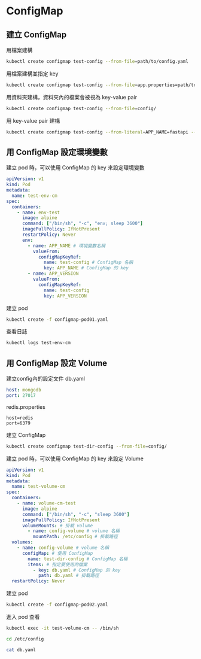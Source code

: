 # ConfigMap

## 建立 ConfigMap
用檔案建構
```bash
kubectl create configmap test-config --from-file=path/to/config.yaml
```

用檔案建構並指定 key
```bash
kubectl create configmap test-config --from-file=app.properties=path/to/config.yaml
``` 

用資料夾建構，資料夾內的檔案會被視為 key-value pair
```bash
kubectl create configmap test-config --from-file=config/
```

用 key-value pair 建構
```bash
kubectl create configmap test-config --from-literal=APP_NAME=fastapi --from-literal=APP_VERSION=0.1
```

## 用 ConfigMap 設定環境變數
建立 pod 時，可以使用 ConfigMap 的 key 來設定環境變數
```yaml
apiVersion: v1
kind: Pod
metadata:
  name: test-env-cm
spec:
  containers:
    - name: env-test
      image: alpine
      command: ["/bin/sh", "-c", "env; sleep 3600"]
      imagePullPolicy: IfNotPresent
      restartPolicy: Never
      env:
        - name: APP_NAME # 環境變數名稱
          valueFrom:
            configMapKeyRef:
              name: test-config # ConfigMap 名稱
              key: APP_NAME # ConfigMap 的 key
        - name: APP_VERSION
          valueFrom:
            configMapKeyRef:
              name: test-config
              key: APP_VERSION
```
建立 pod
```bash
kubectl create -f configmap-pod01.yaml
```

查看日誌
```bash
kubectl logs test-env-cm
```

## 用 ConfigMap 設定 Volume
建立config內的設定文件
db.yaml
```yaml
host: mongodb
port: 27017
```

redis.properties
```properties
host=redis
port=6379
```

建立 ConfigMap
```bash
kubectl create configmap test-dir-config --from-file=config/
```

建立 pod 時，可以使用 ConfigMap 的 key 來設定 Volume
```yaml
apiVersion: v1
kind: Pod
metadata:
  name: test-volume-cm
spec:
  containers:
    - name: volume-cm-test
      image: alpine
      command: ["/bin/sh", "-c", "sleep 3600"]
      imagePullPolicy: IfNotPresent
      volumeMounts: # 掛載 volume
        - name: config-volume # volume 名稱
          mountPath: /etc/config # 掛載路徑
  volumes:
    - name: config-volume # volume 名稱
      configMap: # 使用 ConfigMap
        name: test-dir-config # ConfigMap 名稱
        items: # 指定要使用的檔案
          - key: db.yaml # ConfigMap 的 key
            path: db.yaml # 掛載路徑
  restartPolicy: Never
```

建立 pod
```bash
kubectl create -f configmap-pod02.yaml
```

進入 pod 查看
```bash
kubectl exec -it test-volume-cm -- /bin/sh

cd /etc/config

cat db.yaml
```

